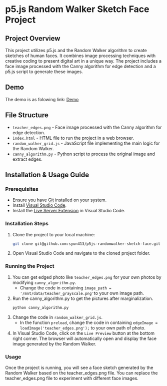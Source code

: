 # p5.js Random Walker Sketch Face Project

## Project Overview
This project utilizes p5.js and the Random Walker algorithm to create sketches of human faces. It combines image processing techniques with creative coding to present digital art in a unique way. The project includes a face image processed with the Canny algorithm for edge detection and a p5.js script to generate these images.

## Demo
The demo is as folowing link: [Demo](https://syun413.github.io)
## File Structure
- `teacher_edges.png` - Face image processed with the Canny algorithm for edge detection.
- `index.html` - HTML file to run the project in a web browser.
- `random_walker_grid.js` - JavaScript file implementing the main logic for the Random Walker.
- `canny_algorithm.py` - Python script to process the original image and extract edges.

## Installation & Usage Guide

### Prerequisites
- Ensure you have [Git](https://git-scm.com/) installed on your system.
- Install [Visual Studio Code](https://code.visualstudio.com/).
- Install the [Live Server Extension](https://marketplace.visualstudio.com/items?itemName=ritwickdey.LiveServer) in Visual Studio Code.

### Installation Steps
1. Clone the project to your local machine:
   ```bash
   git clone git@github.com:syun413/p5js-randomwalker-sketch-face.git
2. Open Visual Studio Code and navigate to the cloned project folder.

### Running the Project
1. You can get edged photo like `teacher_edges.png` for your own photos by modifying `canny_algorithm.py`.
   - Change the code in containing `image_path = '/mnt/data/teacher_grayscale.png'`to your own image path.
2. Run the canny_algorithm.py to get the pictures after marginalization.
   ```bash
   python canny_algorithm.py
3. Change the code in `random_walker_grid.js`.
   - In the function `preload`, change the code in containing `edgeImage = loadImage('teacher_edges.png');` to your own path of photo.
4. In Visual Studio Code, click on the `Live Preview` button at the bottom right corner.
The browser will automatically open and display the face image generated by the Random Walker.
### Usage
Once the project is running, you will see a face sketch generated by the Random Walker based on the teacher_edges.png file.
You can replace the teacher_edges.png file to experiment with different face images.
